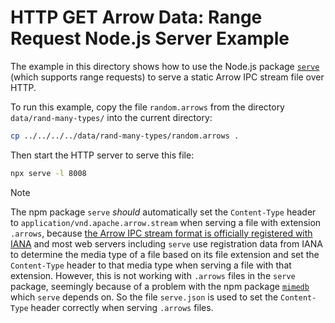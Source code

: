 <!---
  Licensed to the Apache Software Foundation (ASF) under one
  or more contributor license agreements.  See the NOTICE file
  distributed with this work for additional information
  regarding copyright ownership.  The ASF licenses this file
  to you under the Apache License, Version 2.0 (the
  "License"); you may not use this file except in compliance
  with the License.  You may obtain a copy of the License at

    http://www.apache.org/licenses/LICENSE-2.0

  Unless required by applicable law or agreed to in writing,
  software distributed under the License is distributed on an
  "AS IS" BASIS, WITHOUT WARRANTIES OR CONDITIONS OF ANY
  KIND, either express or implied.  See the License for the
  specific language governing permissions and limitations
  under the License.
-->

# HTTP GET Arrow Data: Range Request Node.js Server Example

The example in this directory shows how to use the Node.js package [`serve`](https://www.npmjs.com/package/serve) (which supports range requests) to serve a static Arrow IPC stream file over HTTP.

To run this example, copy the file `random.arrows` from the directory `data/rand-many-types/` into the current directory:

```sh
cp ../../../../data/rand-many-types/random.arrows .
```

Then start the HTTP server to serve this file:

```sh
npx serve -l 8008
```

> [!NOTE]  
> The npm package `serve` _should_ automatically set the `Content-Type` header to `application/vnd.apache.arrow.stream` when serving a file with extension `.arrows`, because [the Arrow IPC stream format is officially registered with IANA](https://www.iana.org/assignments/media-types/application/vnd.apache.arrow.stream) and most web servers including `serve` use registration data from IANA to determine the media type of a file based on its file extension and set the `Content-Type` header to that media type when serving a file with that extension. However, this is not working with `.arrows` files in the `serve` package, seemingly because of a problem with the npm package [`mimedb`](https://github.com/jshttp/mime-db) which `serve` depends on. So the file `serve.json` is used to set the `Content-Type` header correctly when serving `.arrows` files.
